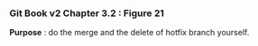 ### Git Book v2 Chapter 3.2 : Figure 21

**Purpose** : do the merge and the delete of hotfix branch yourself.


